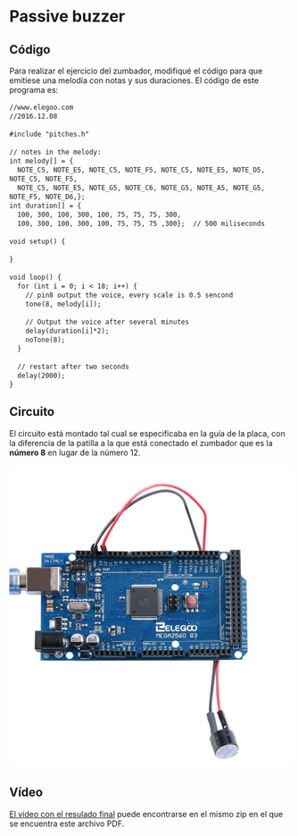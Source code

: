 # Passive buzzer

## Código

Para realizar el ejercicio del zumbador, modifiqué el código para que emitiese una melodía con notas y sus duraciones. El código de este programa es:

```
//www.elegoo.com
//2016.12.08

#include "pitches.h"

// notes in the melody:
int melody[] = {
  NOTE_C5, NOTE_E5, NOTE_C5, NOTE_F5, NOTE_C5, NOTE_E5, NOTE_D5, NOTE_C5, NOTE_F5,
  NOTE_C5, NOTE_E5, NOTE_G5, NOTE_C6, NOTE_G5, NOTE_A5, NOTE_G5, NOTE_F5, NOTE_D6,};
int duration[] = {
  100, 300, 100, 300, 100, 75, 75, 75, 300,
  100, 300, 100, 300, 100, 75, 75, 75 ,300};  // 500 miliseconds

void setup() {

}

void loop() {
  for (int i = 0; i < 18; i++) {
    // pin8 output the voice, every scale is 0.5 sencond
    tone(8, melody[i]);

    // Output the voice after several minutes
    delay(duration[i]*2);
    noTone(8);
  }

  // restart after two seconds
  delay(2000);
}

```

## Circuito

El circuito está montado tal cual se especificaba en la guía de la placa, con la diferencia de la patilla a la que está conectado el zumbador que es la **número 8** en lugar de la número 12.

![](passive_buzzer.png)

## Vídeo

[El vídeo con el resulado final](./passive_buzzer.mp4) puede encontrarse en el mismo zip en el que se encuentra este archivo PDF.
